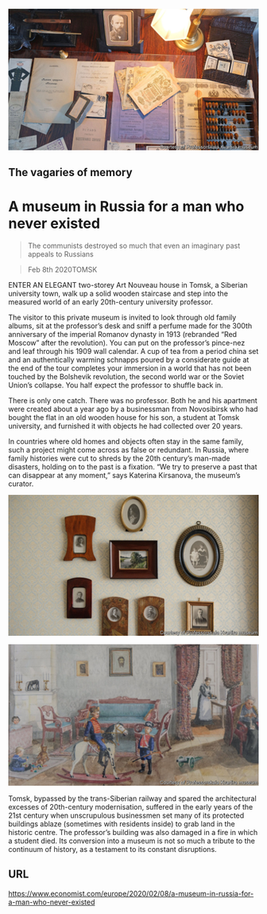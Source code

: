 ![](./images/20200208_EUP001_0.jpg)

## The vagaries of memory

# A museum in Russia for a man who never existed

> The communists destroyed so much that even an imaginary past appeals to Russians

> Feb 8th 2020TOMSK

ENTER AN ELEGANT two-storey Art Nouveau house in Tomsk, a Siberian university town, walk up a solid wooden staircase and step into the measured world of an early 20th-century university professor.

The visitor to this private museum is invited to look through old family albums, sit at the professor’s desk and sniff a perfume made for the 300th anniversary of the imperial Romanov dynasty in 1913 (rebranded “Red Moscow” after the revolution). You can put on the professor’s pince-nez and leaf through his 1909 wall calendar. A cup of tea from a period china set and an authentically warming schnapps poured by a considerate guide at the end of the tour completes your immersion in a world that has not been touched by the Bolshevik revolution, the second world war or the Soviet Union’s collapse. You half expect the professor to shuffle back in.

There is only one catch. There was no professor. Both he and his apartment were created about a year ago by a businessman from Novosibirsk who had bought the flat in an old wooden house for his son, a student at Tomsk university, and furnished it with objects he had collected over 20 years.

In countries where old homes and objects often stay in the same family, such a project might come across as false or redundant. In Russia, where family histories were cut to shreds by the 20th century’s man-made disasters, holding on to the past is a fixation. “We try to preserve a past that can disappear at any moment,” says Katerina Kirsanova, the museum’s curator.



![](./images/20200208_BLP507.jpg)



![](./images/20200208_BLP506.jpg)

Tomsk, bypassed by the trans-Siberian railway and spared the architectural excesses of 20th-century modernisation, suffered in the early years of the 21st century when unscrupulous businessmen set many of its protected buildings ablaze (sometimes with residents inside) to grab land in the historic centre. The professor’s building was also damaged in a fire in which a student died. Its conversion into a museum is not so much a tribute to the continuum of history, as a testament to its constant disruptions.

## URL

https://www.economist.com/europe/2020/02/08/a-museum-in-russia-for-a-man-who-never-existed
